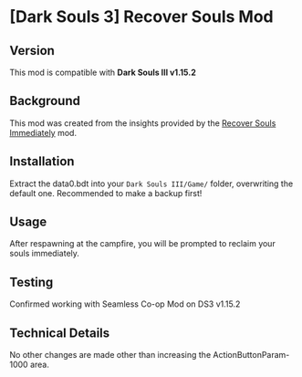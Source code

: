 # [Dark Souls 3] Recover Souls Mod

## Version
This mod is compatible with **Dark Souls III v1.15.2**

## Background
This mod was created from the insights provided by the [Recover Souls Immediately](https://www.nexusmods.com/darksouls3/mods/1060) mod.

## Installation
Extract the data0.bdt into your `Dark Souls III/Game/` folder, overwriting the default one.
Recommended to make a backup first!

## Usage
After respawning at the campfire, you will be prompted to reclaim your souls immediately.

## Testing
Confirmed working with Seamless Co-op Mod on DS3 v1.15.2

## Technical Details
No other changes are made other than increasing the ActionButtonParam-1000 area.
